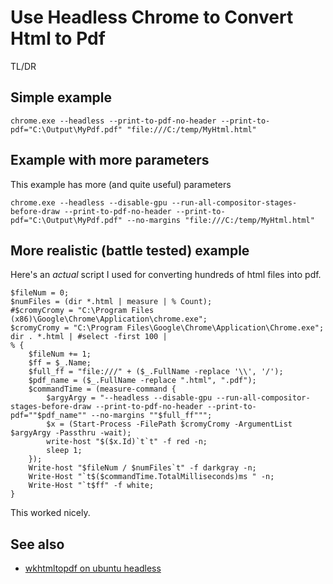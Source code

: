 # Use Headless Chrome to Convert Html to Pdf

TL/DR

## Simple example


	chrome.exe --headless --print-to-pdf-no-header --print-to-pdf="C:\Output\MyPdf.pdf" "file:///C:/temp/MyHtml.html"

## Example with more parameters

This example has more (and quite useful) parameters

	chrome.exe --headless --disable-gpu --run-all-compositor-stages-before-draw --print-to-pdf-no-header --print-to-pdf="C:\Output\MyPdf.pdf" --no-margins "file:///C:/temp/MyHtml.html"

## More realistic (battle tested) example

Here's an *actual* script I used for converting hundreds of html files into pdf.


	$fileNum = 0;
	$numFiles = (dir *.html | measure | % Count);
	#$cromyCromy = "C:\Program Files (x86)\Google\Chrome\Application\chrome.exe";
	$cromyCromy = "C:\Program Files\Google\Chrome\Application\Chrome.exe";
	dir . *.html | #select -first 100 |
	% {
		$fileNum += 1;
		$ff = $_.Name;
		$full_ff = "file:///" + ($_.FullName -replace '\\', '/');
		$pdf_name = ($_.FullName -replace ".html", ".pdf");
		$commandTime = (measure-command {
			$argyArgy = "--headless --disable-gpu --run-all-compositor-stages-before-draw --print-to-pdf-no-header --print-to-pdf=""$pdf_name"" --no-margins ""$full_ff""";
			$x = (Start-Process -FilePath $cromyCromy -ArgumentList $argyArgy -Passthru -wait);
			write-host "$($x.Id)`t`t" -f red -n;
			sleep 1;
		});
		Write-host "$fileNum / $numFiles`t" -f darkgray -n;
		Write-Host "`t$($commandTime.TotalMilliseconds)ms " -n;
		Write-Host "`t$ff" -f white;
	}

This worked nicely.

## See also

- [wkhtmltopdf on ubuntu headless](../linux/wkhtmltopdf.md)
